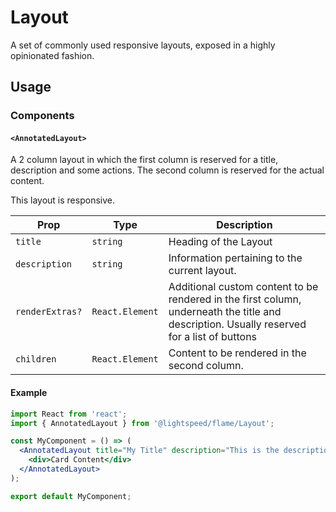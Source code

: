 # Layout

A set of commonly used responsive layouts, exposed in a highly opinionated fashion.

## Usage

### Components

#### `<AnnotatedLayout>`

A 2 column layout in which the first column is reserved for a title, description and some actions. The second column is reserved for the actual content.

This layout is responsive.

| Prop            | Type            | Description                                                                                                                                |
| --------------- | --------------- | ------------------------------------------------------------------------------------------------------------------------------------------ |
| `title`         | `string`        | Heading of the Layout                                                                                                                      |
| `description`   | `string`        | Information pertaining to the current layout.                                                                                              |
| `renderExtras?` | `React.Element` | Additional custom content to be rendered in the first column, underneath the title and description. Usually reserved for a list of buttons |
| `children`      | `React.Element` | Content to be rendered in the second column.                                                                                               |

#### Example

```jsx
import React from 'react';
import { AnnotatedLayout } from '@lightspeed/flame/Layout';

const MyComponent = () => (
  <AnnotatedLayout title="My Title" description="This is the description of the layout">
    <div>Card Content</div>
  </AnnotatedLayout>
);

export default MyComponent;
```
